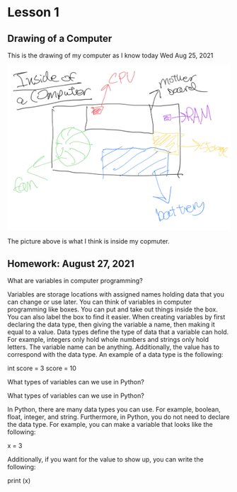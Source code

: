 # Lesson 1

## Drawing of a Computer
This is the drawing of my computer as I know today Wed Aug 25, 2021

![](CompInside.jpeg)

The picture above is what I think is inside my copmuter.

## Homework: August 27, 2021 

What are variables in computer programming?

Variables are storage locations with assigned names holding data that you can change or use later. You can think of variables in computer programming like boxes. You can put and take out things inside the box. You can also label the box to find it easier. When creating variables by first declaring the data type, then giving the variable a name, then making it equal to a value. Data types define the type of data that a variable can hold. For example, integers only hold whole numbers and strings only hold letters. The variable name can be anything. Additionally, the value has to correspond with the data type. An example of a data type is the following:

int score = 3
  score = 10
  
 What types of variables can we use in Python?

What types of variables can we use in Python?

In Python, there are many data types you can use. For example, boolean, float, integer, and string. Furthermore, in Python, you do not need to declare the data type. For example, you can make a variable that looks like the following:

x = 3

Additionally, if you want for the value to show up, you can write the following:

print (x)
